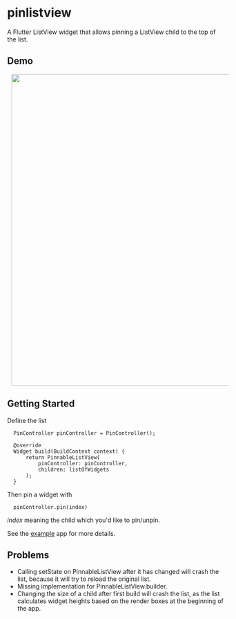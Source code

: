 # pinlistview
A Flutter ListView widget that allows pinning a ListView child to the top of the list.
## Demo

<img src="https://github.com/janhrastnik/assets/blob/master/demo2.gif" height="720px" hspace="10">

## Getting Started

Define the list
```
  PinController pinController = PinController();

  @override
  Widget build(BuildContext context) {
      return PinnableListView(
          pinController: pinController,
          children: listOfWidgets
      );
  }
```

Then pin a widget with
```
  pinController.pin(index)
```
*index* meaning the child which you'd like to pin/unpin.

See the [example](https://github.com/janhrastnik/pinnable_listview/tree/master/example) app for more details.

## Problems
- Calling setState on PinnableListView after it has changed will crash the list, because it will try to reload the original list.
- Missing implementation for PinnableListView.builder.
- Changing the size of a child after first build will crash the list, as the list calculates widget heights based on the render boxes at the beginning of the app.
